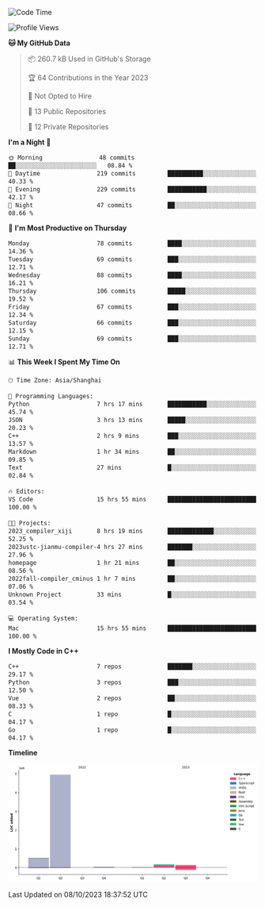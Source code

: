 <!--START_SECTION:waka-->
![Code Time](http://img.shields.io/badge/Code%20Time-225%20hrs%2039%20mins-blue)

![Profile Views](http://img.shields.io/badge/Profile%20Views-16-blue)

**🐱 My GitHub Data** 

> 📦 260.7 kB Used in GitHub's Storage 
 > 
> 🏆 64 Contributions in the Year 2023
 > 
> 🚫 Not Opted to Hire
 > 
> 📜 13 Public Repositories 
 > 
> 🔑 12 Private Repositories 
 > 
**I'm a Night 🦉** 

```text
🌞 Morning                48 commits          ██░░░░░░░░░░░░░░░░░░░░░░░   08.84 % 
🌆 Daytime                219 commits         ██████████░░░░░░░░░░░░░░░   40.33 % 
🌃 Evening                229 commits         ███████████░░░░░░░░░░░░░░   42.17 % 
🌙 Night                  47 commits          ██░░░░░░░░░░░░░░░░░░░░░░░   08.66 % 
```
📅 **I'm Most Productive on Thursday** 

```text
Monday                   78 commits          ████░░░░░░░░░░░░░░░░░░░░░   14.36 % 
Tuesday                  69 commits          ███░░░░░░░░░░░░░░░░░░░░░░   12.71 % 
Wednesday                88 commits          ████░░░░░░░░░░░░░░░░░░░░░   16.21 % 
Thursday                 106 commits         █████░░░░░░░░░░░░░░░░░░░░   19.52 % 
Friday                   67 commits          ███░░░░░░░░░░░░░░░░░░░░░░   12.34 % 
Saturday                 66 commits          ███░░░░░░░░░░░░░░░░░░░░░░   12.15 % 
Sunday                   69 commits          ███░░░░░░░░░░░░░░░░░░░░░░   12.71 % 
```


📊 **This Week I Spent My Time On** 

```text
🕑︎ Time Zone: Asia/Shanghai

💬 Programming Languages: 
Python                   7 hrs 17 mins       ███████████░░░░░░░░░░░░░░   45.74 % 
JSON                     3 hrs 13 mins       █████░░░░░░░░░░░░░░░░░░░░   20.23 % 
C++                      2 hrs 9 mins        ███░░░░░░░░░░░░░░░░░░░░░░   13.57 % 
Markdown                 1 hr 34 mins        ██░░░░░░░░░░░░░░░░░░░░░░░   09.85 % 
Text                     27 mins             █░░░░░░░░░░░░░░░░░░░░░░░░   02.84 % 

🔥 Editors: 
VS Code                  15 hrs 55 mins      █████████████████████████   100.00 % 

🐱‍💻 Projects: 
2023_compiler_xiji       8 hrs 19 mins       █████████████░░░░░░░░░░░░   52.25 % 
2023ustc-jianmu-compiler-4 hrs 27 mins       ███████░░░░░░░░░░░░░░░░░░   27.96 % 
homepage                 1 hr 21 mins        ██░░░░░░░░░░░░░░░░░░░░░░░   08.56 % 
2022fall-compiler_cminus 1 hr 7 mins         ██░░░░░░░░░░░░░░░░░░░░░░░   07.06 % 
Unknown Project          33 mins             █░░░░░░░░░░░░░░░░░░░░░░░░   03.54 % 

💻 Operating System: 
Mac                      15 hrs 55 mins      █████████████████████████   100.00 % 
```

**I Mostly Code in C++** 

```text
C++                      7 repos             ███████░░░░░░░░░░░░░░░░░░   29.17 % 
Python                   3 repos             ███░░░░░░░░░░░░░░░░░░░░░░   12.50 % 
Vue                      2 repos             ██░░░░░░░░░░░░░░░░░░░░░░░   08.33 % 
C                        1 repo              █░░░░░░░░░░░░░░░░░░░░░░░░   04.17 % 
Go                       1 repo              █░░░░░░░░░░░░░░░░░░░░░░░░   04.17 % 
```



**Timeline**

![Lines of Code chart](https://raw.githubusercontent.com/xkz0777/xkz0777/master/assets/bar_graph.png)


 Last Updated on 08/10/2023 18:37:52 UTC
<!--END_SECTION:waka-->
